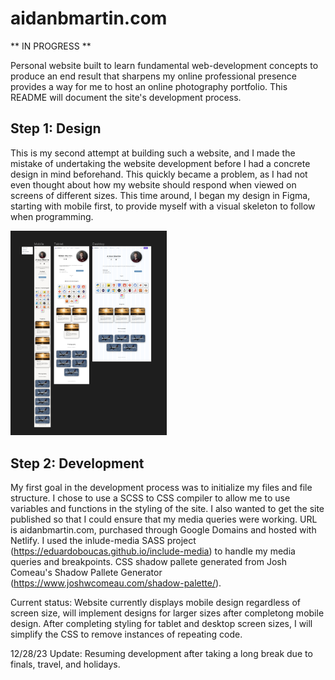 # aidanbmartin.com

** IN PROGRESS **

Personal website built to learn fundamental web-development concepts to produce an end result that sharpens my online professional presence provides a way for me to host an online photography portfolio. This README will document the site's development process.

## Step 1: Design 
This is my second attempt at building such a website, and I made the mistake of undertaking the website development before I had a concrete design in mind beforehand. This quickly became a problem, as I had not even thought about how my website should respond when viewed on screens of different sizes. This time around, I began my design in Figma, starting with mobile first, to provide myself with a visual skeleton to follow when programming.

<img src="https://github.com/aidanbmartin/aidanbmartin.com/blob/main/images/screenshots/FigmaScreenshot.png" alt="Website design screenshot." width="250"/>

## Step 2: Development
My first goal in the development process was to initialize my files and file structure. I chose to use a SCSS to CSS compiler to allow me to use variables and functions in the styling of the site. I also wanted to get the site published so that I could ensure that my media queries were working. URL is aidanbmartin.com, purchased through Google Domains and hosted with Netlify. I used the inlude-media SASS project (https://eduardoboucas.github.io/include-media) to handle my media queries and breakpoints. CSS shadow pallete generated from Josh Comeau's Shadow Pallete Generator (https://www.joshwcomeau.com/shadow-palette/).

Current status: Website currently displays mobile design regardless of screen size, will implement designs for larger sizes after completong mobile design. After completing styling for tablet and desktop screen sizes, I will simplify the CSS to remove instances of repeating code.

12/28/23 Update: Resuming development after taking a long break due to finals, travel, and holidays. 

